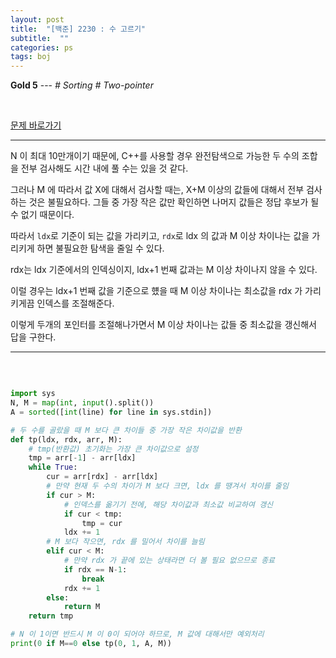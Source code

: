```yaml
---
layout: post
title:  "[백준] 2230 : 수 고르기"
subtitle:  ""
categories: ps
tags: boj
---
```


**Gold 5** --- *# Sorting # Two-pointer*

<br>

[문제 바로가기](https://www.acmicpc.net/problem/2230)

---

N 이 최대 10만개이기 때문에, C++를 사용할 경우 완전탐색으로 가능한 두 수의 조합을 전부 검사해도 시간 내에 풀 수는 있을 것 같다.

그러나 M 에 따라서 값 X에 대해서 검사할 때는, X+M 이상의 값들에 대해서 전부 검사하는 것은 불필요하다. 그들 중 가장 작은 값만 확인하면 나머지 값들은 정답 후보가 될 수 없기 때문이다.

따라서 ```ldx```로 기준이 되는 값을 가리키고, ```rdx```로 ldx 의 값과 M 이상 차이나는 값을 가리키게 하면 불필요한 탐색을 줄일 수 있다.

rdx는 ldx 기준에서의 인덱싱이지, ldx+1 번째 값과는 M 이상 차이나지 않을 수 있다.

이럴 경우는 ldx+1 번째 값을 기준으로 헀을 때 M 이상 차이나는 최소값을 rdx 가 가리키게끔 인덱스를 조절해준다.

이렇게 두개의 포인터를 조절해나가면서 M 이상 차이나는 값들 중 최소값을 갱신해서 답을 구한다.

---
<br>

```python

import sys
N, M = map(int, input().split())
A = sorted([int(line) for line in sys.stdin])

# 두 수를 골랐을 때 M 보다 큰 차이들 중 가장 작은 차이값을 반환 
def tp(ldx, rdx, arr, M):
    # tmp(반환값) 초기화는 가장 큰 차이값으로 설정
    tmp = arr[-1] - arr[ldx]
    while True:
        cur = arr[rdx] - arr[ldx]
        # 만약 현재 두 수의 차이가 M 보다 크면, ldx 를 땡겨서 차이를 줄임
        if cur > M:
            # 인덱스를 옮기기 전에, 해당 차이값과 최소값 비교하여 갱신
            if cur < tmp:
                tmp = cur
            ldx += 1
        # M 보다 작으면, rdx 를 밀어서 차이를 늘림
        elif cur < M:
            # 만약 rdx 가 끝에 있는 상태라면 더 볼 필요 없으므로 종료
            if rdx == N-1:
                break
            rdx += 1
        else:
            return M
    return tmp

# N 이 1이면 반드시 M 이 0이 되어야 하므로, M 값에 대해서만 예외처리
print(0 if M==0 else tp(0, 1, A, M))

```
